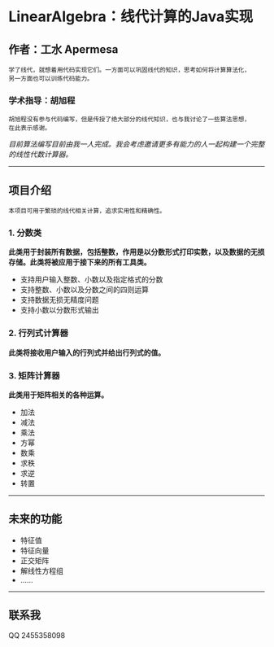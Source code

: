 # LinearAlgebra：线代计算的Java实现
## 作者：工水 Apermesa
    学了线代，就想着用代码实现它们。一方面可以巩固线代的知识，思考如何将计算算法化，
    另一方面也可以训练代码能力。
### 学术指导：胡旭程
    胡旭程没有参与代码编写，但是传授了绝大部分的线代知识，也与我讨论了一些算法思想，
    在此表示感谢。
_目前算法编写目前由我一人完成。我会考虑邀请更多有能力的人一起构建一个完整的线性代数计算器。_

---
## 项目介绍
    本项目可用于繁琐的线代相关计算，追求实用性和精确性。
### 1. 分数类
__此类用于封装所有数据，包括整数，作用是以分数形式打印实数，以及数据的无损存储。此类将被应用于接下来的所有工具类。__
- 支持用户输入整数、小数以及指定格式的分数
- 支持整数、小数以及分数之间的四则运算
- 支持数据无损无精度问题
- 支持小数以分数形式输出
### 2. 行列式计算器
__此类将接收用户输入的行列式并给出行列式的值。__
### 3. 矩阵计算器
__此类用于矩阵相关的各种运算。__
- 加法
- 减法
- 乘法
- 方幂
- 数乘
- 求秩
- 求逆
- 转置
---
## 未来的功能
- 特征值
- 特征向量
- 正交矩阵
- 解线性方程组
- ……
---
## 联系我
QQ 2455358098